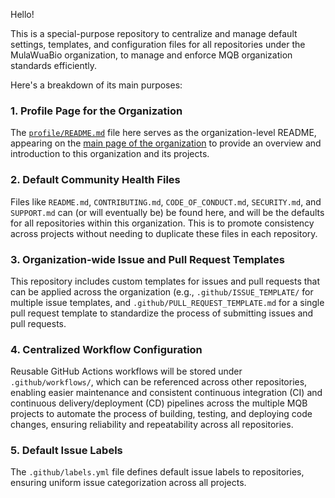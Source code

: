 Hello! 

This is a special-purpose repository to centralize and manage default settings, templates, and configuration files for all repositories under the MulaWuaBio organization, to manage and enforce MQB  organization standards efficiently.

Here's a breakdown of its main purposes:

### 1. **Profile Page for the Organization**
The [`profile/README.md`](https://github.com/MulQuaBio/.github/tree/main/profile) file here serves as the organization-level README, appearing on the [main page of the organization](https://github.com/mulquabio) to provide an overview and introduction to this organization and its projects.

### 2. **Default Community Health Files**
Files like `README.md`, `CONTRIBUTING.md`, `CODE_OF_CONDUCT.md`, `SECURITY.md`, and `SUPPORT.md` can (or will eventually be) be found here, and will be the defaults for all repositories within this organization. This is to promote consistency across projects without needing to duplicate these files in each repository.

### 3. **Organization-wide Issue and Pull Request Templates**
 This repository includes custom templates for issues and pull requests that can be applied across the organization (e.g., `.github/ISSUE_TEMPLATE/` for multiple issue templates, and  `.github/PULL_REQUEST_TEMPLATE.md` for a single pull request template to standardize the process of submitting issues and pull requests.

### 4. **Centralized Workflow Configuration**
Reusable GitHub Actions workflows will be stored under `.github/workflows/`, which can be referenced across other repositories, enabling easier maintenance and consistent continuous integration (CI) and continuous delivery/deployment (CD) pipelines across the multiple MQB projects to automate the process of building, testing, and deploying code changes, ensuring reliability and repeatability across all repositories.

### 5. **Default Issue Labels**

The `.github/labels.yml` file defines default issue labels to  repositories, ensuring uniform issue categorization across all projects.
